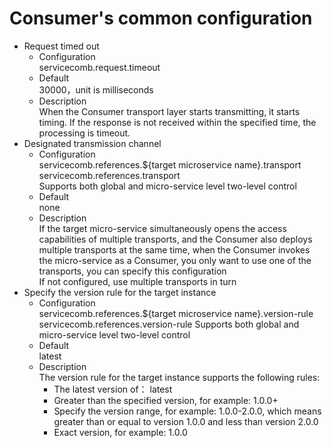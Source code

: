 # Consumer's common configuration

* Request timed out  
  * Configuration  
    servicecomb.request.timeout  
  * Default  
    30000，unit is milliseconds    
  * Description  
    When the Consumer transport layer starts transmitting, it starts timing. If the response is not received within the specified time, the processing is timeout.    
* Designated transmission channel  
  * Configuration  
    servicecomb.references.${target microservice name}.transport  
    servicecomb.references.transport  
    Supports both global and micro-service level two-level control
  * Default  
    none
  * Description  
    If the target micro-service simultaneously opens the access capabilities of multiple transports, and the Consumer also deploys multiple transports at the same time, when the Consumer invokes the micro-service as a Consumer, you only want to use one of the transports, you can specify this configuration  
    If not configured, use multiple transports in turn  
* Specify the version rule for the target instance
  * Configuration  
    servicecomb.references.${target microservice name}.version-rule  
    servicecomb.references.version-rule
    Supports both global and micro-service level two-level control  
  * Default  
    latest
  * Description  
    The version rule for the target instance supports the following rules:  
    * The latest version of： latest  
    * Greater than the specified version, for example: 1.0.0+
    * Specify the version range, for example: 1.0.0-2.0.0, which means greater than or equal to version 1.0.0 and less than version 2.0.0
    * Exact version, for example: 1.0.0
  
